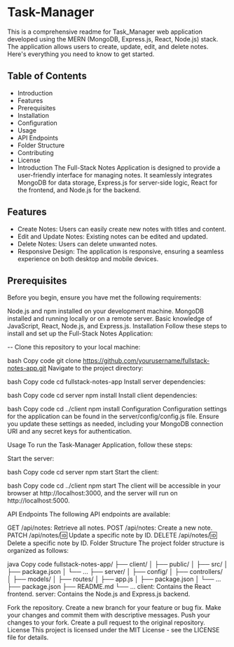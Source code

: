 # Task-Manager

This is a comprehensive readme for Task_Manager web application developed using the MERN (MongoDB, Express.js, React, Node.js) stack. The application allows users to create, update, edit, and delete notes. Here's everything you need to know to get started.

## Table of Contents
- Introduction
- Features
- Prerequisites
- Installation
- Configuration
- Usage
- API Endpoints
- Folder Structure
- Contributing
- License
- Introduction
The Full-Stack Notes Application is designed to provide a user-friendly interface for managing notes. It seamlessly integrates MongoDB for data storage, Express.js for server-side logic, React for the frontend, and Node.js for the backend.

## Features

- Create Notes: Users can easily create new notes with titles and content.
- Edit and Update Notes: Existing notes can be edited and updated.
- Delete Notes: Users can delete unwanted notes.
- Responsive Design: The application is responsive, ensuring a seamless experience on both desktop and mobile devices.

## Prerequisites
Before you begin, ensure you have met the following requirements:

Node.js and npm installed on your development machine.
MongoDB installed and running locally or on a remote server.
Basic knowledge of JavaScript, React, Node.js, and Express.js.
Installation
Follow these steps to install and set up the Full-Stack Notes Application:

-- Clone this repository to your local machine:

bash
Copy code
git clone https://github.com/yourusername/fullstack-notes-app.git
Navigate to the project directory:

bash
Copy code
cd fullstack-notes-app
Install server dependencies:

bash
Copy code
cd server
npm install
Install client dependencies:

bash
Copy code
cd ../client
npm install
Configuration
Configuration settings for the application can be found in the server/config/config.js file. Ensure you update these settings as needed, including your MongoDB connection URI and any secret keys for authentication.

Usage
To run the Task-Manager Application, follow these steps:

Start the server:

bash
Copy code
cd server
npm start
Start the client:

bash
Copy code
cd ../client
npm start
The client will be accessible in your browser at http://localhost:3000, and the server will run on http://localhost:5000.

API Endpoints
The following API endpoints are available:

GET /api/notes: Retrieve all notes.
POST /api/notes: Create a new note.  
PATCH /api/notes/:id: Update a specific note by ID.
DELETE /api/notes/:id: Delete a specific note by ID.
Folder Structure
The project folder structure is organized as follows:

java
Copy code
fullstack-notes-app/
  ├── client/
  │   ├── public/
  │   ├── src/
  │   ├── package.json
  │   └── ...
  ├── server/
  │   ├── config/
  │   ├── controllers/
  │   ├── models/
  │   ├── routes/
  │   ├── app.js
  │   ├── package.json
  │   └── ...
  ├── package.json
  ├── README.md
  └── ...
client: Contains the React frontend.
server: Contains the Node.js and Express.js backend.

Fork the repository.
Create a new branch for your feature or bug fix.
Make your changes and commit them with descriptive messages.
Push your changes to your fork.
Create a pull request to the original repository.
License
This project is licensed under the MIT License - see the LICENSE file for details.

